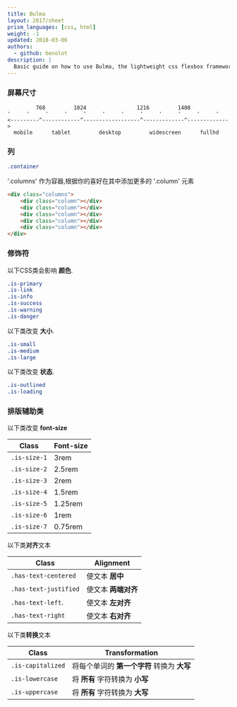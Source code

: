 ```yaml
---
title: Bulma
layout: 2017/sheet
prism_languages: [css, html]
weight: -1
updated: 2018-03-06
authors:
  - github: benolot
description: |
  Basic guide on how to use Bulma, the lightweight css flexbox framework.
---
```


### 屏幕尺寸

```
         768         1024                1216         1408
'     '     '     '     '     '     '     '     '     '     '     '
<---------^------------^------------------^-------------^------------->
  mobile      tablet         desktop         widescreen      fullhd
```

### 列

```css
.container
```
'.columns' 作为容器,根据你的喜好在其中添加更多的 '.column' 元素
```html
<div class="columns">
    <div class="column"></div>
    <div class="column"></div>
    <div class="column"></div>
    <div class="column"></div>
    <div class="column"></div>
</div>
```

### 修饰符

以下CSS类会影响 **颜色**.

```css
.is-primary
.is-link
.is-info
.is-success
.is-warning
.is-danger
```

以下类改变 **大小**.
```css
.is-small
.is-medium
.is-large
```

以下类改变 **状态**.
```scss
.is-outlined
.is-loading
```


### 排版辅助类

以下类改变 **font-size**

| Class         | Font-size             |
| ---           | ---                   |
| `.is-size-1`  | 3rem                  |
| `.is-size-2`  | 2.5rem                |
| `.is-size-3`  | 2rem                  |
| `.is-size-4`  | 1.5rem                |
| `.is-size-5`  | 1.25rem               |
| `.is-size-6`  | 1rem                  |
| `.is-size-7`  | 0.75rem               |

以下类**对齐**文本

| Class                 | Alignment                              |
| ---                   | ---                                    |
| `.has-text-centered`  | 使文本 **居中**                         |
| `.has-text-justified` | 使文本 **两端对齐**                     |
| `.has-text-left`.     | 使文本 **左对齐**                       |
| `.has-text-right`     | 使文本 **右对齐**                       |

以下类**转换**文本

| Class              | Transformation                                     |
| ---                | ---                                                |
| `.is-capitalized`  | 将每个单词的 **第一个字符** 转换为 **大写**          |
| `.is-lowercase`    | 将 **所有** 字符转换为 **小写**                     |
| `.is-uppercase`    | 将 **所有** 字符转换为 **大写**                     |
